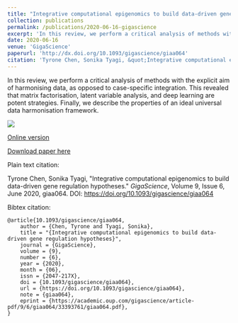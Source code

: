```yaml
---
title: "Integrative computational epigenomics to build data-driven gene regulation hypotheses"
collection: publications
permalink: /publications/2020-06-16-gigascience
excerpt: 'In this review, we perform a critical analysis of methods with the explicit aim of harmonizing data, as opposed to case-specific integration.'
date: 2020-06-16
venue: 'GigaScience'
paperurl: 'http://dx.doi.org/10.1093/gigascience/giaa064'
citation: 'Tyrone Chen, Sonika Tyagi, &quot;Integrative computational epigenomics to build data-driven gene regulation hypotheses.&quot; <i>GigaScience</i>, Volume 9, Issue 6, June 2020, giaa064. DOI: https://doi.org/10.1093/gigascience/giaa064'
---
```

In this review, we perform a critical analysis of methods with the explicit aim of harmonising data, as opposed to case-specific integration. This revealed that matrix factorisation, latent variable analysis, and deep learning are potent strategies. Finally, we describe the properties of an ideal universal data harmonisation framework.

![](giaa064fig3.jpeg)

[Online version](http://dx.doi.org/10.1093/gigascience/giaa064)

[Download paper here](http://tyronechen.github.io/files/giaa064.pdf)

Plain text citation:

Tyrone Chen, Sonika Tyagi, &quot;Integrative computational epigenomics to build data-driven gene regulation hypotheses.&quot; <i>GigaScience</i>, Volume 9, Issue 6, June 2020, giaa064. DOI: https://doi.org/10.1093/gigascience/giaa064

Bibtex citation:
```
@article{10.1093/gigascience/giaa064,
    author = {Chen, Tyrone and Tyagi, Sonika},
    title = "{Integrative computational epigenomics to build data-driven gene regulation hypotheses}",
    journal = {GigaScience},
    volume = {9},
    number = {6},
    year = {2020},
    month = {06},
    issn = {2047-217X},
    doi = {10.1093/gigascience/giaa064},
    url = {https://doi.org/10.1093/gigascience/giaa064},
    note = {giaa064},
    eprint = {https://academic.oup.com/gigascience/article-pdf/9/6/giaa064/33393761/giaa064.pdf},
}
```
